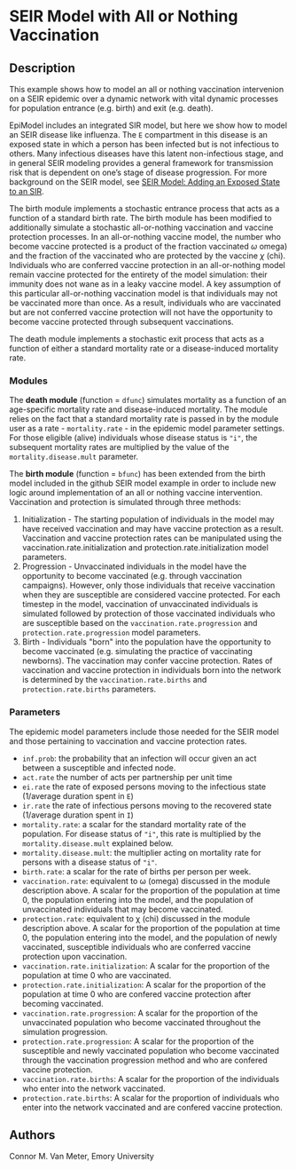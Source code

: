 # SEIR Model with All or Nothing Vaccination

## Description
This example shows how to model an all or nothing vaccination intervenion on a SEIR epidemic over a dynamic network with vital dynamic processes for population entrance (e.g. birth) and exit (e.g. death). 

EpiModel includes an integrated SIR model, but here we show how to model an SEIR disease like influenza. The `E` compartment in this disease is an exposed state in which a person has been infected but is not infectious to others. Many infectious diseases have this latent non-infectious stage, and in general SEIR modeling provides a general framework for transmission risk that is dependent on one’s stage of disease progression. For more background on the SEIR model, see [SEIR Model: Adding an Exposed State to an SIR](https://github.com/statnet/EpiModel-Gallery/tree/master/2018-08-AddingAnExposedState "EpiModel Gallery - SEIR Model").

The birth module implements a stochastic entrance process that acts as a function of a standard birth rate. The birth module has been modified to additionally simulate a stochastic all-or-nothing vaccination and vaccine protection processes. In an all-or-nothing vaccine model, the number who become vaccine protected is a product of the fraction vaccinated $\omega$ omega) and the fraction of the vaccinated who are protected by the vaccine $\chi$ (chi). Individuals who are conferred vaccine protection in an all-or-nothing model remain vaccine protected for the entirety of the model simulation: their immunity does not wane as in a leaky vaccine model. A key assumption of this particular all-or-nothing vaccination model is that individuals may not be vaccinated more than once. As a result, individuals who are vaccinated but are not conferred vaccine protection will not have the opportunity to become vaccine protected through subsequent vaccinations.

The death module implements a stochastic exit process that acts as a function of either a standard mortality rate or a disease-induced mortality rate.

### Modules
The **death module** (function = `dfunc`)  simulates mortality as a function of an age-specific mortality rate and disease-induced mortality. The module relies on the fact that a standard mortality rate is passed in by the module user as a rate - `mortality.rate` - in the epidemic model parameter settings. For those eligible (alive) individuals whose disease status is `"i"`, the subsequent mortality rates are multiplied by the value of the `mortality.disease.mult` parameter.

The **birth module** (function = `bfunc`) has been extended from the birth model included in the github SEIR model example in order to include new logic around implementation of an all or nothing vaccine intervention.
Vaccination and protection is simulated through three methods:

1. Initialization - The starting population of individuals in the model may have received vaccination and may have vaccine protection as a result. Vaccination and vaccine protection rates can be manipulated using the vaccination.rate.initialization and protection.rate.initialization model parameters.
2. Progression - Unvaccinated individuals in the model have the opportunity to become vaccinated (e.g. through vaccination campaigns). However, only those individuals that receive vaccination when they are susceptible are considered vaccine protected. For each timestep in the model, vaccination of unvaccinated individuals is simulated followed by protection of those vaccinated individuals who are susceptible based on the `vaccination.rate.progression` and `protection.rate.progression` model parameters.
3. Birth - Individuals "born" into the population have the opportunity to become vaccinated (e.g. simulating the practice of vaccinating newborns). The vaccination may confer vaccine protection. Rates of vaccination and vaccine protection in individuals born into the network is determined by the `vaccination.rate.births` and `protection.rate.births` parameters.

### Parameters
The epidemic model parameters include those needed for the SEIR model and those pertaining to vaccination and vaccine protection rates.

* `inf.prob`: the probability that an infection will occur given an act between a susceptible and infected node. 
* `act.rate` the number of acts per partnership per unit time 
* `ei.rate` the rate of exposed persons moving to the infectious state (1/average duration spent in `E`) 
* `ir.rate` the rate of infectious persons moving to the recovered state (1/average duration spent in `I`)
* `mortality.rate`: a scalar for the standard mortality rate of the population. For disease status of `"i"`, this rate is multiplied by the `mortality.disease.mult` explained below.
* `mortality.disease.mult`: the multiplier acting on mortality rate for persons with a disease status of `"i"`. 
* `birth.rate`: a scalar for the rate of births per person per week.
* `vaccination.rate`: equivalent to ω (omega) discussed in the module description above. A scalar for the proportion of the population at time 0, the population entering into the model, and the population of unvaccinated individuals that may become vaccinated.
* `protection.rate`: equivalent to χ (chi) discussed in the module description above. A scalar for the proportion of the population at time 0, the population entering into the model, and the population of newly vaccinated, susceptible individuals who are conferred vaccine protection upon vaccination.
* `vaccination.rate.initialization`: A scalar for the proportion of the population at time 0 who are vaccinated.
* `protection.rate.initialization`: A scalar for the proportion of the population at time 0 who are confered vaccine protection after becoming vaccinated.
* `vaccination.rate.progression`: A scalar for the proportion of the unvaccinated population who become vaccinated throughout the simulation progression.
* `protection.rate.progression`: A scalar for the proportion of the susceptible and newly vaccinated population who become vaccinated through the vaccination progression method and who are confered vaccine protection.
* `vaccination.rate.births`: A scalar for the proportion of the individuals who enter into the network vaccinated.
* `protection.rate.births`: A scalar for the proportion of individuals who enter into the network vaccinated and are confered vaccine protection.

## Authors
Connor M. Van Meter, Emory University

